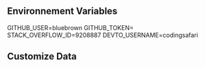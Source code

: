 
## Environnement Variables
GITHUB_USER=bluebrown
GITHUB_TOKEN=<secret token>
STACK_OVERFLOW_ID=9208887
DEVTO_USERNAME=codingsafari

## Customize Data